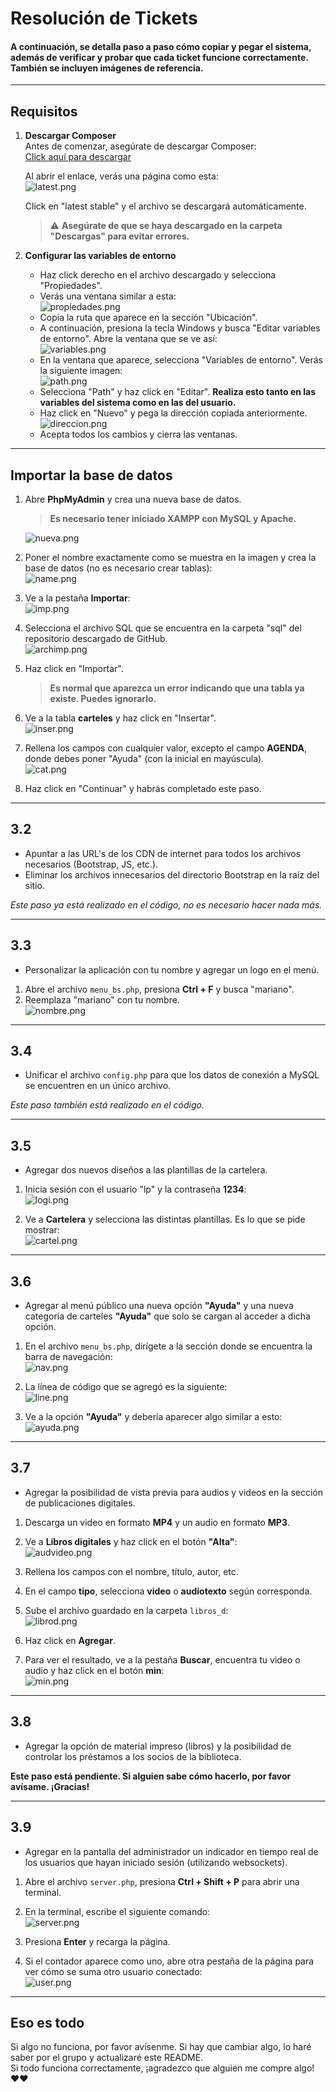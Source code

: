 # Resolución de Tickets

#### A continuación, se detalla paso a paso cómo copiar y pegar el sistema, además de verificar y probar que cada ticket funcione correctamente. También se incluyen imágenes de referencia.

---

## Requisitos

1. **Descargar Composer**  
   Antes de comenzar, asegúrate de descargar Composer:  
   [Click aquí para descargar](https://getcomposer.org/download/)

   Al abrir el enlace, verás una página como esta:  
   ![latest.png](latest.png)

   Click en "latest stable" y el archivo se descargará automáticamente.

   > ⚠️ **Asegúrate de que se haya descargado en la carpeta "Descargas" para evitar errores.**

2. **Configurar las variables de entorno**  
   - Haz click derecho en el archivo descargado y selecciona "Propiedades".  
   - Verás una ventana similar a esta:  
     ![propiedades.png](propiedades.png)  
   - Copia la ruta que aparece en la sección "Ubicación".  
   - A continuación, presiona la tecla Windows y busca "Editar variables de entorno". Abre la ventana que se ve así:  
     ![variables.png](variables.png)  
   - En la ventana que aparece, selecciona "Variables de entorno". Verás la siguiente imagen:  
     ![path.png](path.png)  
   - Selecciona "Path" y haz click en "Editar". **Realiza esto tanto en las variables del sistema como en las del usuario.**
   - Haz click en "Nuevo" y pega la dirección copiada anteriormente.  
     ![direccion.png](direccion.png)  
   - Acepta todos los cambios y cierra las ventanas.

---

## Importar la base de datos

1. Abre **PhpMyAdmin** y crea una nueva base de datos.  
   > **Es necesario tener iniciado XAMPP con MySQL y Apache.**

   ![nueva.png](nueva.png)

2. Poner el nombre exactamente como se muestra en la imagen y crea la base de datos (no es necesario crear tablas):  
   ![name.png](name.png)

3. Ve a la pestaña **Importar**:  
   ![imp.png](imp.png)

4. Selecciona el archivo SQL que se encuentra en la carpeta "sql" del repositorio descargado de GitHub.  
   ![archimp.png](archimp.png)

5. Haz click en "Importar".  
   > **Es normal que aparezca un error indicando que una tabla ya existe. Puedes ignorarlo.**

6. Ve a la tabla **carteles** y haz click en "Insertar".  
   ![inser.png](inser.png)

7. Rellena los campos con cualquier valor, excepto el campo **AGENDA**, donde debes poner "Ayuda" (con la inicial en mayúscula).  
   ![cat.png](cat.png)

8. Haz click en "Continuar" y habrás completado este paso.

---

## 3.2

- Apuntar a las URL's de los CDN de internet para todos los archivos necesarios (Bootstrap, JS, etc.).
- Eliminar los archivos innecesarios del directorio Bootstrap en la raíz del sitio.

_Este paso ya está realizado en el código, no es necesario hacer nada más._

---

## 3.3

- Personalizar la aplicación con tu nombre y agregar un logo en el menú.

1. Abre el archivo `menu_bs.php`, presiona **Ctrl + F** y busca "mariano".  
2. Reemplaza "mariano" con tu nombre.  
   ![nombre.png](nombre.png)

---

## 3.4

- Unificar el archivo `config.php` para que los datos de conexión a MySQL se encuentren en un único archivo.

_Este paso también está realizado en el código._

---

## 3.5

- Agregar dos nuevos diseños a las plantillas de la cartelera.

1. Inicia sesión con el usuario "lp" y la contraseña **1234**:  
   ![logi.png](logi.png)

2. Ve a **Cartelera** y selecciona las distintas plantillas. Es lo que se pide mostrar:  
   ![cartel.png](cartel.png)

---

## 3.6

- Agregar al menú público una nueva opción **"Ayuda"** y una nueva categoría de carteles **"Ayuda"** que solo se cargan al acceder a dicha opción.

1. En el archivo `menu_bs.php`, dirígete a la sección donde se encuentra la barra de navegación:  
   ![nav.png](nav.png)

2. La línea de código que se agregó es la siguiente:  
   ![line.png](line.png)

3. Ve a la opción **"Ayuda"** y debería aparecer algo similar a esto:  
   ![ayuda.png](ayuda.png)

---

## 3.7

- Agregar la posibilidad de vista previa para audios y videos en la sección de publicaciones digitales.

1. Descarga un video en formato **MP4** y un audio en formato **MP3**.  
2. Ve a **Libros digitales** y haz click en el botón **"Alta"**:  
   ![audvideo.png](audvideo.png)

3. Rellena los campos con el nombre, título, autor, etc.  
4. En el campo **tipo**, selecciona **video** o **audiotexto** según corresponda.  
5. Sube el archivo guardado en la carpeta `libros_d`:  
   ![librod.png](librod.png)

6. Haz click en **Agregar**.  
7. Para ver el resultado, ve a la pestaña **Buscar**, encuentra tu video o audio y haz click en el botón **min**:  
   ![min.png](min.png)

---

## 3.8

- Agregar la opción de material impreso (libros) y la posibilidad de controlar los préstamos a los socios de la biblioteca.

**Este paso está pendiente. Si alguien sabe cómo hacerlo, por favor avísame. ¡Gracias!**

---

## 3.9

- Agregar en la pantalla del administrador un indicador en tiempo real de los usuarios que hayan iniciado sesión (utilizando websockets).

1. Abre el archivo `server.php`, presiona **Ctrl + Shift + P** para abrir una terminal.  
2. En la terminal, escribe el siguiente comando:  
   ![server.png](server.png)

3. Presiona **Enter** y recarga la página.  
4. Si el contador aparece como uno, abre otra pestaña de la página para ver cómo se suma otro usuario conectado:  
   ![user.png](user.png)

---

## Eso es todo

Si algo no funciona, por favor avísenme. Si hay que cambiar algo, lo haré saber por el grupo y actualizaré este README.  
Si todo funciona correctamente, ¡agradezco que alguien me compre algo! ❤️❤️
